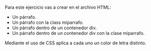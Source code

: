 Para este ejercicio vas a crear en el archivo HTML:

- Un párrafo.
- Un párrafo con la class miparrafo.
- Un párrafo dentro de un contenedor div.
- Un párrafo dentro de un contenedor div con la clase miparrafo.

Mediante el uso de CSS aplica a cada uno un color de letra distinto.
